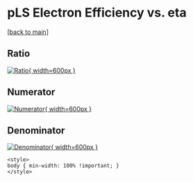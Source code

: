 # pLS Electron Efficiency vs. eta

[[back to main](./)]



## Ratio

[![Ratio](../mtv/var/pLS_11_eff_eta.png){ width=600px }](../mtv/var/pLS_11_eff_eta.pdf)

## Numerator

[![Numerator](../mtv/num/pLS_11_eff_eta_num.png){ width=600px }](../mtv/num/pLS_11_eff_eta_num.pdf)

## Denominator

[![Denominator](../mtv/den/pLS_11_eff_eta_den.png){ width=600px }](../mtv/den/pLS_11_eff_eta_den.pdf)


``` {=html}
<style>
body { min-width: 100% !important; }
</style>
```
